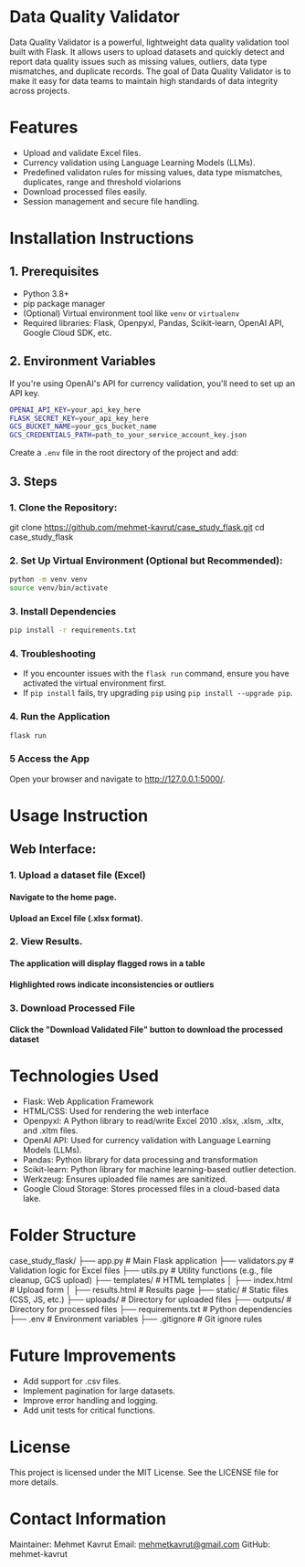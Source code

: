 # Data Quality Validator

Data Quality Validator is a powerful, lightweight data quality validation tool built with Flask. It allows users to upload datasets and quickly detect and report data quality issues such as missing values, outliers, data type mismatches, and duplicate records.
The goal of Data Quality Validator is to make it easy for data teams to maintain high standards of data integrity across projects.

# Features
- Upload and validate Excel files.
- Currency validation using Language Learning Models (LLMs).
- Predefined validaton rules for missing values, data type mismatches, duplicates, range and threshold violarions 
- Download processed files easily.
- Session management and secure file handling.

# Installation Instructions
## 1. Prerequisites
- Python 3.8+
- pip package manager
- (Optional) Virtual environment tool like `venv` or `virtualenv`
- Required libraries: Flask, Openpyxl, Pandas, Scikit-learn, OpenAI API, Google Cloud SDK, etc.

## 2. Environment Variables
If you're using OpenAI's API for currency validation, you'll need to set up an API key. 
```bash
OPENAI_API_KEY=your_api_key_here
FLASK_SECRET_KEY=your_api_key_here
GCS_BUCKET_NAME=your_gcs_bucket_name
GCS_CREDENTIALS_PATH=path_to_your_service_account_key.json
```

Create a `.env` file in the root directory of the project and add:


## 3. Steps
### 1. Clone the Repository:
git clone https://github.com/mehmet-kavrut/case_study_flask.git
cd case_study_flask

### 2. Set Up Virtual Environment (Optional but Recommended):
```bash
python -m venv venv
source venv/bin/activate
```

### 3. Install Dependencies
```bash
pip install -r requirements.txt
```

### 4. Troubleshooting
- If you encounter issues with the `flask run` command, ensure you have activated the virtual environment first.
- If `pip install` fails, try upgrading `pip` using `pip install --upgrade pip`.

### 4. Run the Application
```bash
flask run
```

### 5 Access the App
Open your browser and navigate to http://127.0.0.1:5000/.

# Usage Instruction
## Web Interface:
### 1. Upload a dataset file (Excel)
#### Navigate to the home page.
#### Upload an Excel file (.xlsx format).
### 2. View Results.
#### The application will display flagged rows in a table
#### Highlighted rows indicate inconsistencies or outliers
### 3. Download Processed File
#### Click the "Download Validated File" button to download the processed dataset

# Technologies Used
- Flask: Web Application Framework
- HTML/CSS: Used for rendering the web interface
- Openpyxl: A Python library to read/write Excel 2010 .xlsx, .xlsm, .xltx, and .xltm files.
- OpenAI API: Used for currency validation with Language Learning Models (LLMs). 
- Pandas: Python library for data processing and transformation
- Scikit-learn: Python library for machine learning-based outlier detection.
- Werkzeug: Ensures uploaded file names are sanitized.
- Google Cloud Storage: Stores processed files in a cloud-based data lake.

# Folder Structure
case_study_flask/
├── app.py                 # Main Flask application
├── validators.py          # Validation logic for Excel files
├── utils.py               # Utility functions (e.g., file cleanup, GCS upload)
├── templates/             # HTML templates
│   ├── index.html         # Upload form
│   ├── results.html       # Results page
├── static/                # Static files (CSS, JS, etc.)
├── uploads/               # Directory for uploaded files
├── outputs/               # Directory for processed files
├── requirements.txt       # Python dependencies
├── .env                   # Environment variables
├── .gitignore             # Git ignore rules

# Future Improvements
- Add support for .csv files.
- Implement pagination for large datasets.
- Improve error handling and logging.
- Add unit tests for critical functions.

# License
This project is licensed under the MIT License.
See the LICENSE file for more details.

# Contact Information
Maintainer: Mehmet Kavrut
Email: mehmetkavrut@gmail.com
GitHub: mehmet-kavrut
